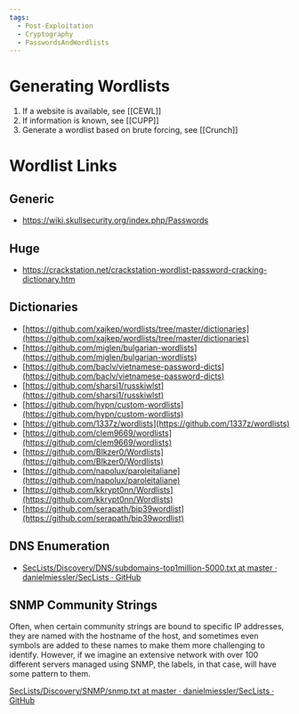 ```yaml
---
tags:
  - Post-Exploitation
  - Cryptography
  - PasswordsAndWordlists
---
```


# Generating Wordlists

1. If a website is available, see [[CEWL]]
2. If information is known, see [[CUPP]]
3. Generate a wordlist based on brute forcing, see [[Crunch]]

# Wordlist Links

## Generic

* https://wiki.skullsecurity.org/index.php/Passwords
## Huge

* https://crackstation.net/crackstation-wordlist-password-cracking-dictionary.htm
## Dictionaries

- [https://github.com/xajkep/wordlists/tree/master/dictionaries](https://github.com/xajkep/wordlists/tree/master/dictionaries)
- [https://github.com/miglen/bulgarian-wordlists](https://github.com/miglen/bulgarian-wordlists)
- [https://github.com/baclv/vietnamese-password-dicts](https://github.com/baclv/vietnamese-password-dicts)
- [https://github.com/sharsi1/russkiwlst](https://github.com/sharsi1/russkiwlst)
- [https://github.com/hypn/custom-wordlists](https://github.com/hypn/custom-wordlists)
- [https://github.com/1337z/wordlists](https://github.com/1337z/wordlists)
- [https://github.com/clem9669/wordlists](https://github.com/clem9669/wordlists)
- [https://github.com/Blkzer0/Wordlists](https://github.com/Blkzer0/Wordlists)
- [https://github.com/napolux/paroleitaliane](https://github.com/napolux/paroleitaliane)
- [https://github.com/kkrypt0nn/Wordlists](https://github.com/kkrypt0nn/Wordlists)
- [https://github.com/serapath/bip39wordlist](https://github.com/serapath/bip39wordlist)

## DNS Enumeration 

- [SecLists/Discovery/DNS/subdomains-top1million-5000.txt at master · danielmiessler/SecLists · GitHub](https://github.com/danielmiessler/SecLists/blob/master/Discovery/DNS/subdomains-top1million-5000.txt)

## SNMP Community Strings

Often, when certain community strings are bound to specific IP addresses, they are named with the hostname of the host, and sometimes even symbols are added to these names to make them more challenging to identify. However, if we imagine an extensive network with over 100 different servers managed using SNMP, the labels, in that case, will have some pattern to them.

[SecLists/Discovery/SNMP/snmp.txt at master · danielmiessler/SecLists · GitHub](https://github.com/danielmiessler/SecLists/blob/master/Discovery/SNMP/snmp.txt)